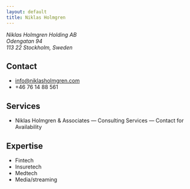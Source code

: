 ```yaml
---
layout: default
title: Niklas Holmgren
---
```


<address>
  Niklas Holmgren Holding AB<br/>
  Odengatan 94<br/>
  113 22 Stockholm, Sweden
</address>

## Contact
- info@niklasholmgren.com
- +46 76 14 88 561

## Services
- Niklas Holmgren & Associates — Consulting Services — Contact for Availability

## Expertise
- Fintech
- Insuretech
- Medtech
- Media/streaming
